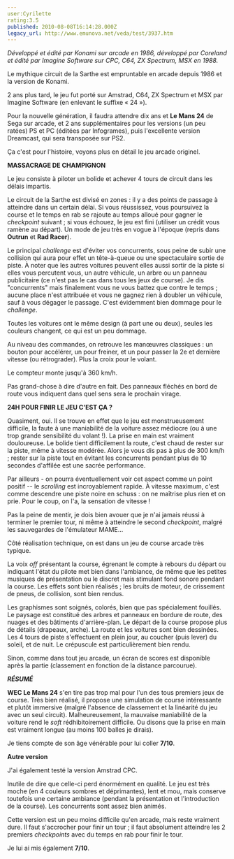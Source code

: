 ```yaml
---
user:Cyrilette
rating:3.5
published: 2010-08-08T16:14:28.000Z
legacy_url: http://www.emunova.net/veda/test/3937.htm
---
```

_Développé et édité par Konami sur arcade en 1986, développé par Coreland et édité par Imagine Software sur CPC, C64, ZX Spectrum, MSX en 1988\._  

  

Le mythique circuit de la Sarthe est empruntable en arcade depuis 1986 et la version de Konami.  

2 ans plus tard, le jeu fut porté sur Amstrad, C64, ZX Spectrum et MSX par Imagine Software (en enlevant le suffixe « 24 »).  

Pour la nouvelle génération, il faudra attendre dix ans et **Le Mans 24** de Sega sur arcade, et 2 ans supplémentaires pour les versions (un peu ratées) PS et PC (éditées par Infogrames), puis l'excellente version Dreamcast, qui sera transposée sur PS2\.  

Ça c'est pour l'histoire, voyons plus en détail le jeu arcade originel.  

  

**MASSACRAGE DE CHAMPIGNON**  

Le jeu consiste à piloter un bolide et achever 4 tours de circuit dans les délais impartis.  

Le circuit de la Sarthe est divisé en zones : il y a des points de passage à atteindre dans un certain délai. Si vous réussissez, vous poursuivez la course et le temps en rab se rajoute au temps alloué pour gagner le _checkpoint_ suivant ; si vous échouez, le jeu est fini (utiliser un crédit vous ramène au départ). Un mode de jeu très en vogue à l'époque (repris dans **Outrun** et **Rad Racer**).  

  

Le principal _challenge_ est d'éviter vos concurrents, sous peine de subir une collision qui aura pour effet un tête-à-queue ou une spectaculaire sortie de piste. À noter que les autres voitures peuvent elles aussi sortir de la piste si elles vous percutent vous, un autre véhicule, un arbre ou un panneau publicitaire (ce n'est pas le cas dans tous les jeux de course). Je dis "concurrents" mais finalement vous ne vous battez que contre le temps ; aucune place n'est attribuée et vous ne gagnez rien à doubler un véhicule, sauf à vous dégager le passage. C'est évidemment bien dommage pour le _challenge_.  

Toutes les voitures ont le même design (à part une ou deux), seules les couleurs changent, ce qui est un peu dommage.  

  

Au niveau des commandes, on retrouve les manœuvres classiques : un bouton pour accélérer, un pour freiner, et un pour passer la 2e et dernière vitesse (ou rétrograder). Plus la croix pour le volant.  

Le compteur monte jusqu'à 360 km/h.  

  

Pas grand-chose à dire d'autre en fait. Des panneaux fléchés en bord de route vous indiquent dans quel sens sera le prochain virage.  

  

**24H POUR FINIR LE JEU C'EST ÇA ?**  

Quasiment, oui. Il se trouve en effet que le jeu est monstrueusement difficile, la faute à une maniabilité de la voiture assez médiocre (ou à une trop grande sensibilité du volant !). La prise en main est vraiment douloureuse. Le bolide tient difficilement la route, c'est chaud de rester sur la piste, même à vitesse modérée. Alors je vous dis pas à plus de 300 km/h ; rester sur la piste tout en évitant les concurrents pendant plus de 10 secondes d'affilée est une sacrée performance.  

Par ailleurs - on pourra éventuellement voir cet aspect comme un point positif -- le _scrolling_ est incroyablement rapide. À vitesse maximum, c'est comme descendre une piste noire en schuss : on ne maîtrise plus rien et on prie. Pour le coup, on l'a, la sensation de vitesse !  

  

Pas la peine de mentir, je dois bien avouer que je n'ai jamais réussi à terminer le premier tour, ni même à atteindre le second _checkpoint_, malgré les sauvegardes de l'émulateur MAME...  

   

Côté réalisation technique, on est dans un jeu de course arcade très typique.  

La voix _off_ présentant la course, égrenant le compte à rebours du départ ou indiquant l'état du pilote met bien dans l'ambiance, de même que les petites musiques de présentation ou le discret mais stimulant fond sonore pendant la course. Les effets sont bien réalisés ; les bruits de moteur, de crissement de pneus, de collision, sont bien rendus.  

Les graphismes sont soignés, colorés, bien que pas spécialement fouillés. Le paysage est constitué des arbres et panneaux en bordure de route, des nuages et des bâtiments d'arrière-plan. Le départ de la course propose plus de détails (drapeaux, arche). La route et les voitures sont bien dessinées. Les 4 tours de piste s'effectuent en plein jour, au coucher (puis lever) du soleil, et de nuit. Le crépuscule est particulièrement bien rendu.  

  

Sinon, comme dans tout jeu arcade, un écran de scores est disponible après la partie (classement en fonction de la distance parcourue).  

  

**_RÉSUMÉ_**  

**WEC Le Mans 24** s'en tire pas trop mal pour l'un des tous premiers jeux de course. Très bien réalisé, il propose une simulation de course intéressante et plutôt immersive (malgré l'absence de classement et la linéarité du jeu avec un seul circuit). Malheureusement, la mauvaise maniabilité de la voiture rend le _soft_ rédhibitoirement difficile. Ou disons que la prise en main est vraiment longue (au moins 100 balles je dirais).  

  

Je tiens compte de son âge vénérable pour lui coller **7/10**.  

  

  

**Autre version**  

J'ai également testé la version Amstrad CPC.  

Inutile de dire que celle-ci perd énormément en qualité. Le jeu est très moche (en 4 couleurs sombres et déprimantes), lent et mou, mais conserve toutefois une certaine ambiance (pendant la présentation et l'introduction de la course). Les concurrents sont assez bien animés.  

Cette version est un peu moins difficile qu'en arcade, mais reste vraiment dure. Il faut s'accrocher pour finir un tour ; il faut absolument atteindre les 2 premiers _checkpoints_ avec du temps en rab pour finir le tour.  

Je lui ai mis également **7/10**.